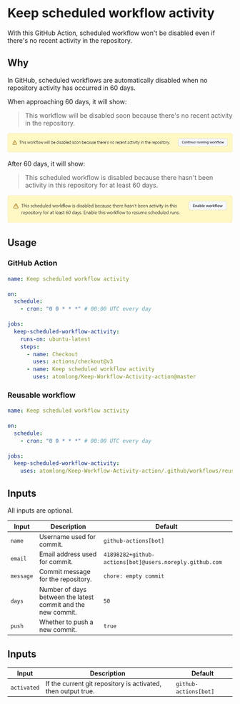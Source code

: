 # Keep scheduled workflow activity

With this GitHub Action, scheduled workflow won't be disabled even if there's no recent activity in the repository.

## Why

In GitHub, scheduled workflows are automatically disabled when no repository activity has occurred in 60 days.

When approaching 60 days, it will show:

> This workflow will be disabled soon because there's no recent activity in the repository.

![disabled-soon](img/disabled-soon.png)

After 60 days, it will show:

> This scheduled workflow is disabled because there hasn't been activity in this repository for at least 60 days.

![disabled](img/disabled.png)

## Usage

### GitHub Action

```yml
name: Keep scheduled workflow activity

on:
  schedule:
    - cron: "0 0 * * *" # 00:00 UTC every day

jobs:
  keep-scheduled-workflow-activity:
    runs-on: ubuntu-latest
    steps:
      - name: Checkout
        uses: actions/checkout@v3
      - name: Keep scheduled workflow activity
        uses: atomlong/Keep-Workflow-Activity-action@master
```

### Reusable workflow

```yml
name: Keep scheduled workflow activity

on:
  schedule:
    - cron: "0 0 * * *" # 00:00 UTC every day

jobs:
  keep-scheduled-workflow-activity:
    uses: atomlong/Keep-Workflow-Activity-action/.github/workflows/reusable.yml@v1
```

## Inputs

All inputs are optional.

| Input     | Description                                                  | Default                                                 |
| --------- | ------------------------------------------------------------ | ------------------------------------------------------- |
| `name`    | Username used for commit.                                    | `github-actions[bot]`                                   |
| `email`   | Email address used for commit.                               | `41898282+github-actions[bot]@users.noreply.github.com` |
| `message` | Commit message for the repository.                           | `chore: empty commit`                                   |
| `days`    | Number of days between the latest commit and the new commit. | `50`                                                    |
| `push`    | Whether to push a new commit.                                | `true`                                                  |

## Inputs

| Input     | Description                                                  | Default                                                 |
| --------- | ------------------------------------------------------------ | ------------------------------------------------------- |
| `activated` | If the current git repository is activated, then output true. | `github-actions[bot]`                                |
